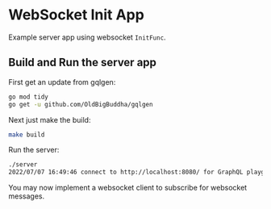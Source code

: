 # WebSocket Init App

Example server app using websocket `InitFunc`.

## Build and Run the server app

First get an update from gqlgen:  
```bash
go mod tidy
go get -u github.com/OldBigBuddha/gqlgen
```

Next just make the build:  
```bash
make build
```

Run the server:  
```bash
./server 
2022/07/07 16:49:46 connect to http://localhost:8080/ for GraphQL playground
```

You may now implement a websocket client to subscribe for websocket messages.  